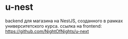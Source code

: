 # u-nest

backend для магазина на NestJS, созданного в рамках университетского курса.
ссылка на frontend: https://github.com/NightOfNights/u-next
